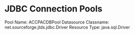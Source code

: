 # JDBC Connection Pools
Pool Name: ACCPACDBPool
Datasource Classname: net.sourceforge.jtds.jdbc.Driver
Resource Type: java.sql.Driver



